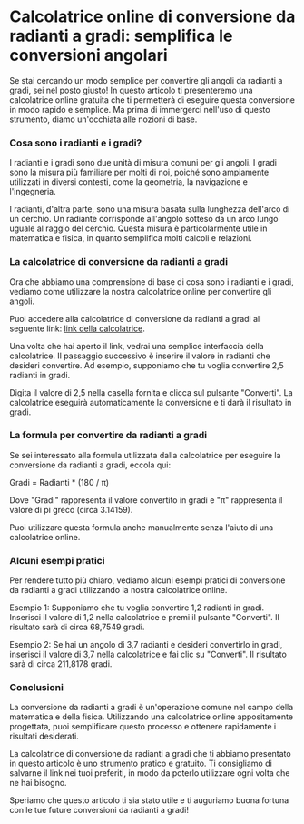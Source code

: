 Calcolatrice online di conversione da radianti a gradi: semplifica le conversioni angolari
==========================================================================================

Se stai cercando un modo semplice per convertire gli angoli da radianti a gradi, sei nel posto giusto! In questo articolo ti presenteremo una calcolatrice online gratuita che ti permetterà di eseguire questa conversione in modo rapido e semplice. Ma prima di immergerci nell'uso di questo strumento, diamo un'occhiata alle nozioni di base.

### Cosa sono i radianti e i gradi?

I radianti e i gradi sono due unità di misura comuni per gli angoli. I gradi sono la misura più familiare per molti di noi, poiché sono ampiamente utilizzati in diversi contesti, come la geometria, la navigazione e l'ingegneria.

I radianti, d'altra parte, sono una misura basata sulla lunghezza dell'arco di un cerchio. Un radiante corrisponde all'angolo sotteso da un arco lungo uguale al raggio del cerchio. Questa misura è particolarmente utile in matematica e fisica, in quanto semplifica molti calcoli e relazioni.

### La calcolatrice di conversione da radianti a gradi

Ora che abbiamo una comprensione di base di cosa sono i radianti e i gradi, vediamo come utilizzare la nostra calcolatrice online per convertire gli angoli.

Puoi accedere alla calcolatrice di conversione da radianti a gradi al seguente link: [link della calcolatrice](https://www.onlinecalculatorsfree.com/it/convert/radians-to-degrees.html).

Una volta che hai aperto il link, vedrai una semplice interfaccia della calcolatrice. Il passaggio successivo è inserire il valore in radianti che desideri convertire. Ad esempio, supponiamo che tu voglia convertire 2,5 radianti in gradi.

Digita il valore di 2,5 nella casella fornita e clicca sul pulsante "Converti". La calcolatrice eseguirà automaticamente la conversione e ti darà il risultato in gradi.

### La formula per convertire da radianti a gradi

Se sei interessato alla formula utilizzata dalla calcolatrice per eseguire la conversione da radianti a gradi, eccola qui:

Gradi = Radianti \* (180 / π)

Dove "Gradi" rappresenta il valore convertito in gradi e "π" rappresenta il valore di pi greco (circa 3.14159).

Puoi utilizzare questa formula anche manualmente senza l'aiuto di una calcolatrice online.

### Alcuni esempi pratici

Per rendere tutto più chiaro, vediamo alcuni esempi pratici di conversione da radianti a gradi utilizzando la nostra calcolatrice online.

Esempio 1: Supponiamo che tu voglia convertire 1,2 radianti in gradi. Inserisci il valore di 1,2 nella calcolatrice e premi il pulsante "Converti". Il risultato sarà di circa 68,7549 gradi.

Esempio 2: Se hai un angolo di 3,7 radianti e desideri convertirlo in gradi, inserisci il valore di 3,7 nella calcolatrice e fai clic su "Converti". Il risultato sarà di circa 211,8178 gradi.

### Conclusioni

La conversione da radianti a gradi è un'operazione comune nel campo della matematica e della fisica. Utilizzando una calcolatrice online appositamente progettata, puoi semplificare questo processo e ottenere rapidamente i risultati desiderati.

La calcolatrice di conversione da radianti a gradi che ti abbiamo presentato in questo articolo è uno strumento pratico e gratuito. Ti consigliamo di salvarne il link nei tuoi preferiti, in modo da poterlo utilizzare ogni volta che ne hai bisogno.

Speriamo che questo articolo ti sia stato utile e ti auguriamo buona fortuna con le tue future conversioni da radianti a gradi!